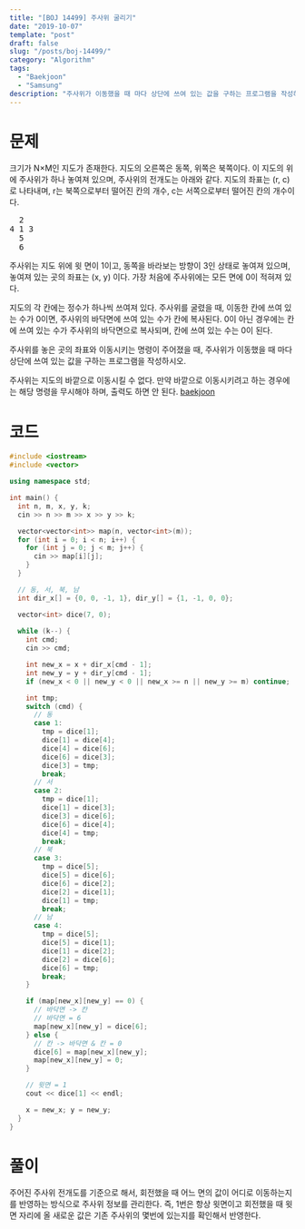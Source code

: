 ```yaml
---
title: "[BOJ 14499] 주사위 굴리기"
date: "2019-10-07"
template: "post"
draft: false
slug: "/posts/boj-14499/"
category: "Algorithm"
tags:
  - "Baekjoon"
  - "Samsung"
description: "주사위가 이동했을 때 마다 상단에 쓰여 있는 값을 구하는 프로그램을 작성하시오."
---
```


# 문제

크기가 N×M인 지도가 존재한다. 지도의 오른쪽은 동쪽, 위쪽은 북쪽이다. 이 지도의 위에 주사위가 하나 놓여져 있으며, 주사위의 전개도는 아래와 같다. 지도의 좌표는 (r, c)로 나타내며, r는 북쪽으로부터 떨어진 칸의 개수, c는 서쪽으로부터 떨어진 칸의 개수이다. 

<pre>
  2  
4 1 3  
  5  
  6  
</pre>

주사위는 지도 위에 윗 면이 1이고, 동쪽을 바라보는 방향이 3인 상태로 놓여져 있으며, 놓여져 있는 곳의 좌표는 (x, y) 이다. 가장 처음에 주사위에는 모든 면에 0이 적혀져 있다.

지도의 각 칸에는 정수가 하나씩 쓰여져 있다. 주사위를 굴렸을 때, 이동한 칸에 쓰여 있는 수가 0이면, 주사위의 바닥면에 쓰여 있는 수가 칸에 복사된다. 0이 아닌 경우에는 칸에 쓰여 있는 수가 주사위의 바닥면으로 복사되며, 칸에 쓰여 있는 수는 0이 된다.

주사위를 놓은 곳의 좌표와 이동시키는 명령이 주어졌을 때, 주사위가 이동했을 때 마다 상단에 쓰여 있는 값을 구하는 프로그램을 작성하시오.

주사위는 지도의 바깥으로 이동시킬 수 없다. 만약 바깥으로 이동시키려고 하는 경우에는 해당 명령을 무시해야 하며, 출력도 하면 안 된다. [baekjoon](https://www.acmicpc.net/problem/14499)

# 코드

```c++
#include <iostream>
#include <vector>

using namespace std;

int main() {
  int n, m, x, y, k;
  cin >> n >> m >> x >> y >> k;

  vector<vector<int>> map(n, vector<int>(m));
  for (int i = 0; i < n; i++) {
    for (int j = 0; j < m; j++) {
      cin >> map[i][j];
    }
  }

  // 동, 서, 북, 남
  int dir_x[] = {0, 0, -1, 1}, dir_y[] = {1, -1, 0, 0};

  vector<int> dice(7, 0);
  
  while (k--) {
    int cmd;
    cin >> cmd;

    int new_x = x + dir_x[cmd - 1];
    int new_y = y + dir_y[cmd - 1];
    if (new_x < 0 || new_y < 0 || new_x >= n || new_y >= m) continue;

    int tmp;
    switch (cmd) {
      // 동
      case 1:
        tmp = dice[1];
        dice[1] = dice[4];
        dice[4] = dice[6];
        dice[6] = dice[3];
        dice[3] = tmp;
        break;
      // 서
      case 2:
        tmp = dice[1];
        dice[1] = dice[3];
        dice[3] = dice[6];
        dice[6] = dice[4];
        dice[4] = tmp;
        break;
      // 북
      case 3:
        tmp = dice[5];
        dice[5] = dice[6];
        dice[6] = dice[2];
        dice[2] = dice[1];
        dice[1] = tmp;
        break;
      // 남
      case 4:
        tmp = dice[5];
        dice[5] = dice[1];
        dice[1] = dice[2];
        dice[2] = dice[6];
        dice[6] = tmp;
        break;
    }

    if (map[new_x][new_y] == 0) {
      // 바닥면 -> 칸
      // 바닥면 = 6
      map[new_x][new_y] = dice[6];
    } else {
      // 칸 -> 바닥면 & 칸 = 0
      dice[6] = map[new_x][new_y];
      map[new_x][new_y] = 0;
    }

    // 윗면 = 1
    cout << dice[1] << endl;

    x = new_x; y = new_y;
  }
}
```

# 풀이

주어진 주사위 전개도를 기준으로 해서, 회전했을 때 어느 면의 값이 어디로 이동하는지를 반영하는 방식으로 주사위 정보를 관리한다. 즉, 1번은 항상 윗면이고 회전했을 때 윗면 자리에 올 새로운 값은 기존 주사위의 몇번에 있는지를 확인해서 반영한다.
